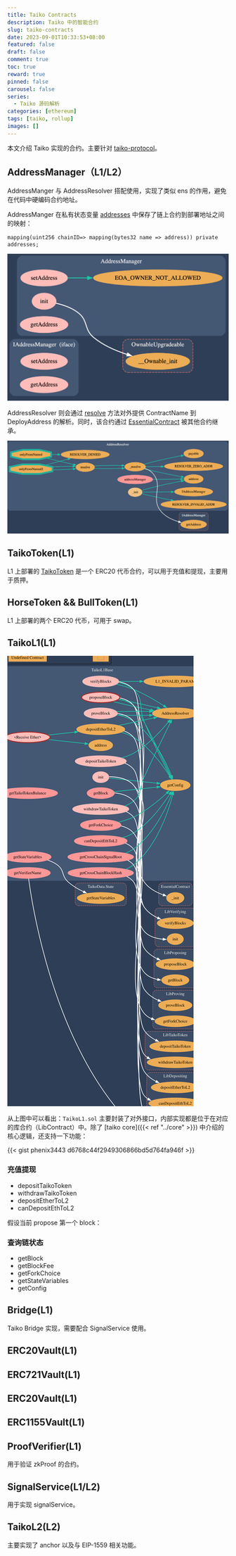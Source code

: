 ```yaml
---
title: Taiko Contracts
description: Taiko 中的智能合约
slug: taiko-contracts
date: 2023-09-01T10:33:53+08:00
featured: false
draft: false
comment: true
toc: true
reward: true
pinned: false
carousel: false
series:
  - Taiko 源码解析
categories: [ethereum]
tags: [taiko, rollup]
images: []
---
```


本文介绍 Taiko 实现的合约。主要针对 [taiko-protocol](https://github.com/taikoxyz/taiko-mono/blob/839326c9aa776e1335a2b8aac5a797ee081e667d/packages/protocol)。

<!--more-->

## AddressManager（L1/L2）

AddressManger 与 AddressResolver 搭配使用，实现了类似 ens 的作用，避免在代码中硬编码合约地址。

AddressManger 在私有状态变量 [addresses](https://github.com/taikoxyz/taiko-mono/blob/839326c9aa776e1335a2b8aac5a797ee081e667d/packages/protocol/contracts/common/AddressManager.sol#L44) 中保存了链上合约到部署地址之间的映射：

```solidity
mapping(uint256 chainID=> mapping(bytes32 name => address)) private addresses;
```

![AddressManger](images/AddressManager.png)

AddressResolver 则会通过 [resolve](https://github.com/taikoxyz/taiko-mono/blob/839326c9aa776e1335a2b8aac5a797ee081e667d/packages/protocol/contracts/common/AddressResolver.sol#L91) 方法对外提供 ContractName 到 DeployAddress 的解析。同时，该合约通过 [EssentialContract](https://github.com/taikoxyz/taiko-mono/blob/839326c9aa776e1335a2b8aac5a797ee081e667d/packages/protocol/contracts/common/EssentialContract.sol#L18) 被其他合约继承。

![AddressResolver](images/AddressResolver.png)

## TaikoToken(L1)

L1 上部署的 [TaikoToken](https://github.com/taikoxyz/taiko-mono/blob/839326c9aa776e1335a2b8aac5a797ee081e667d/packages/protocol/contracts/L1/TaikoToken.sol#L35) 是一个 ERC20 代币合约，可以用于充值和提现，主要用于质押。

## HorseToken && BullToken(L1)

L1 上部署的两个 ERC20 代币，可用于 swap。

## TaikoL1(L1)

![TaikoL1](images/TaikoL1.svg)

从上图中可以看出：`TaikoL1.sol` 主要封装了对外接口，内部实现都是位于在对应的库合约（LibContract）中。除了 [taiko core]({{< ref "../core" >}}) 中介绍的核心逻辑，还支持一下功能：

{{< gist phenix3443 d6768c44f2949306866bd5d764fa946f >}}

### 充值提现

- depositTaikoToken
- withdrawTaikoToken
- depositEtherToL2
- canDepositEthToL2

假设当前 propose 第一个 block：

### 查询链状态

- getBlock
- getBlockFee
- getForkChoice
- getStateVariables
- getConfig

## Bridge(L1)

Taiko Bridge 实现，需要配合 SignalService 使用。

## ERC20Vault(L1)

## ERC721Vault(L1)

## ERC20Vault(L1)

## ERC1155Vault(L1)

## ProofVerifier(L1)

用于验证 zkProof 的合约。

## SignalService(L1/L2)

用于实现 signalService。

## TaikoL2(L2)

主要实现了 anchor 以及与 EIP-1559 相关功能。
